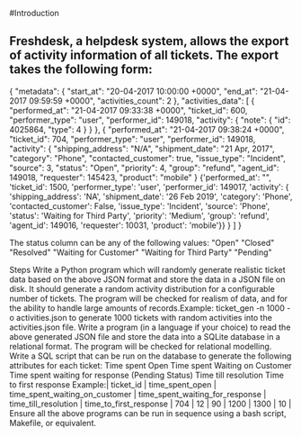 

#Introduction 
## Freshdesk, a helpdesk system, allows the export of activity information of all tickets. The export takes the following form: 

{ 
"metadata": { 
"start_at": "20-04-2017 10:00:00 +0000", 
"end_at": "21-04-2017 09:59:59 +0000", 
"activities_count": 2 
}, 
"activities_data": [ 
{ 
"performed_at": "21-04-2017 09:33:38 +0000", 
"ticket_id": 600, 
"performer_type": "user", 
"performer_id": 149018, 
"activity": { 
"note": { 
"id": 4025864, 
"type": 4 
} 
} 
}, 
{ 
"performed_at": "21-04-2017 09:38:24 +0000", 
"ticket_id": 704, 
"performer_type": "user", 
"performer_id": 149018, 
"activity": { 
"shipping_address": "N/A", 
"shipment_date": "21 Apr, 2017", 
"category": "Phone", 
"contacted_customer": true, 
"issue_type": "Incident", 
"source": 3, 
"status": "Open", 
"priority": 4, 
"group": "refund", 
"agent_id": 149018, 
"requester": 145423, 
"product": "mobile" 
} 
{'performed_at': "", 
'ticket_id': 1500, 
'performer_type': 'user', 
'performer_id': 149017, 
'activity': {
'shipping_address': 'NA', 
'shipment_date': '26 Feb 2019', 
'category': 'Phone', 
'contacted_customer': False, 
'issue_type': 'Incident', 
'source': 'Phone', 
'status': 'Waiting for Third Party', 
'priority': 'Medium', 
'group': 'refund', 
'agent_id': 149016, 
'requester': 10031, 
'product': 'mobile'}}
} 
] 
} 


The status column can be any of the following values: 
"Open"
"Closed"
"Resolved"
"Waiting for Customer"
"Waiting for Third Party"
"Pending"

Steps 
Write a Python program which will randomly generate realistic ticket data based on the above JSON format and store the data in a JSON file on disk. It should generate a random activity distribution for a configurable number of tickets. The program will be checked for realism of data, and for the ability to handle large amounts of records.Example: ticket_gen -n 1000 -o activities.json to generate 1000 tickets with random activities into the activities.json file.
Write a program (in a language if your choice) to read the above generated JSON file and store the data into a SQLite database in a relational format. The program will be checked for relational modelling.
Write a SQL script that can be run on the database to 
generate the following attributes for each ticket: 
Time spent Open
Time spent Waiting on Customer
Time spent waiting for response (Pending Status)
Time till resolution
Time to first response
Example:| ticket_id | time_spent_open | time_spent_waiting_on_customer | time_spent_waiting_for_response | time_till_resolution | time_to_first_response 
 | 704 | 12 | 90 | 1200 | 1300 | 10 |
Ensure all the above programs can be run in sequence using a bash script, Makefile, or equivalent.